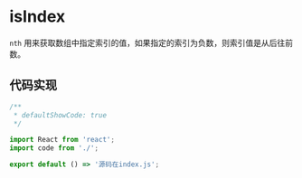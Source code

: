 # isIndex

`nth` 用来获取数组中指定索引的值，如果指定的索引为负数，则索引值是从后往前数。

## 代码实现

```jsx
/**
 * defaultShowCode: true
 */

import React from 'react';
import code from './';

export default () => '源码在index.js';
```
